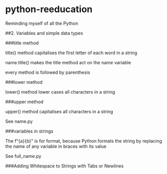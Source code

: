 # python-reeducation
Reminding myself of all the Python

##2. Variables and simple data types

###title method

title() method capitalises the first letter of each word in a string

name.title() makes the title method act on the name variable

every method is followed by parenthesis

###lower method

lower() method lower cases all characters in a string

###upper method

upper() method capitalises all characters in a string

See name.py

###variables in strings

The f"{a}{b}" is for format, because Python formats the string by replacing the name of any variable in braces with its value

See full_name.py

###Adding Whitespace to Strings with Tabs or Newlines


